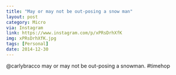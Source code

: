 ```yaml
---
title: "May or may not be out-posing a snow man"
layout: post
category: Micro
via: Instagram
link: https://www.instagram.com/p/xPRsDrhXfK
img: xPRsDrhXfK.jpg
tags: [Personal]
date: 2014-12-30
---
```

@carlybracco may or may not be out-posing a snowman.  #timehop